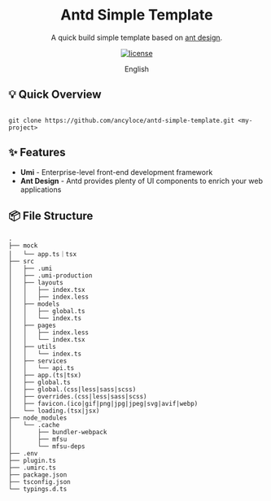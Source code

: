<div align="center">
  <h1>Antd Simple Template</h1>
</div>

<div align="center">

A quick build simple template based on [ant design](https://ant.design/).

[![license](https://img.shields.io/badge/license-MIT-blue.svg)](https://github.com/arco-design/arco-design-pro/blob/main/LICENSE)

</div>

<div align="center">

English

</div>

## 💡 ️Quick Overview

```shell

git clone https://github.com/ancyloce/antd-simple-template.git <my-project>

```

## ✨ Features

- **Umi** - Enterprise-level front-end development framework
- **Ant Design** - Antd provides plenty of UI components to enrich your web applications

## 📦️ File Structure

```shell
.
├── mock
│   └── app.ts｜tsx
├── src
│   ├── .umi
│   ├── .umi-production
│   ├── layouts
│   │   ├── index.tsx
│   │   ├── index.less
│   ├── models
│   │   ├── global.ts
│   │   └── index.ts
│   ├── pages
│   │   ├── index.less
│   │   └── index.tsx
│   ├── utils
│   │   └── index.ts
│   ├── services
│   │   └── api.ts
│   ├── app.(ts|tsx)
│   ├── global.ts
│   ├── global.(css|less|sass|scss)
│   ├── overrides.(css|less|sass|scss)
│   ├── favicon.(ico|gif|png|jpg|jpeg|svg|avif|webp)
│   └── loading.(tsx|jsx)
├── node_modules
│   └── .cache
│       ├── bundler-webpack
│       ├── mfsu
│       └── mfsu-deps
├── .env
├── plugin.ts
├── .umirc.ts
├── package.json
├── tsconfig.json
└── typings.d.ts

```

